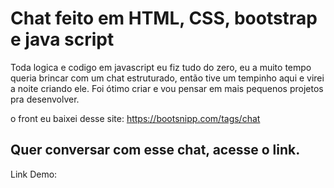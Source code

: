 
# Chat feito em HTML, CSS, bootstrap e java script 
 Toda logica e codigo em javascript eu fiz tudo do zero, eu a muito tempo queria brincar com um chat estruturado, então tive um tempinho aqui e virei a noite criando ele. Foi ótimo criar e vou pensar em mais pequenos projetos pra desenvolver.

 o front eu baixei desse site: 
 https://bootsnipp.com/tags/chat

## Quer conversar com esse chat, acesse o link.
Link Demo: 
